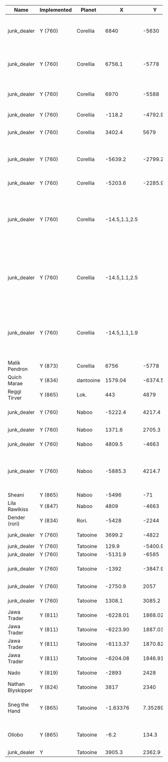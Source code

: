 

| Name              | Implemented | Planet    | X             | Y        | Buying  | Notes                                                                    |
|-------------------|-------------|-----------|---------------|----------|---------|--------------------------------------------------------------------------|
| junk_dealer       | Y (760)     | Corellia  | 6840          |    -5630 | Finary  | Bela Vistal between cantina and hotel. Finary                            |
| junk_dealer       | Y (760)     | Corellia  | 6756.1        |    -5778 | Corsec  | Malik Pendron. duplicate line (Near cantina)                             |
| junk_dealer       | Y (760)     | Corellia  | 6970          |    -5588 | Generic | Bela Vistal behind hotel. (he's floating)                                |
| junk_dealer       | Y (760)     | Corellia  | -118.2        |  -4792.9 | Generic | Coronet, near SP                                                         |
| junk_dealer       | Y (760)     | Corellia  | 3402.4        |     5679 | Generic | Doaba Guefel, behind SP                                                  |
| junk_dealer       | Y (760)     | Corellia  | -5639.2       |  -2799.2 | Finary  | Tyrena, near shuttle B. nearest guild; theater                           |
| junk_dealer       | Y (760)     | Corellia  | -5203.6       |  -2285.9 | Generic | Tyrena, near SP                                                          |
| junk_dealer       | Y (760)     | Corellia  | -14.5,1.1,2.5 |          | Weapons | 1855505; corellia -257 -4375, inside combat guild hall Coronet. Weapons. |
| junk_dealer       | Y (760)     | Corellia  | -14.5,1.1,2.5 |          | Weapons | 3075358; cor 3202 5231, inside combat guild hall Doaba Guerfel. Weapons  |
| junk_dealer       | Y (760)     | Corellia  | -14.5,1.1,1.9 |          | Weapons | 2365767; cor 6869 -5797, inside combat guild hall Bela Vistal. Weapons.  |
| Malik Pendron     | Y (873)     | Corellia  | 6756          |    -5778 | Corsec  |                                                                          |
| Quich Marae       | Y (834)     | dantooine | 1579.04       | -6374.52 | Jedi    |                                                                          |
| Reggi Tirver      | Y (865)     | Lok.      | 443           |     4879 | Weapons |                                                                          |
| junk_dealer       | Y (760)     | Naboo     | -5222.4       |   4217.4 | Generic | Theed, behind cantina                                                    |
| junk_dealer       | Y (760)     | Naboo     | 1371.6        |   2705.3 | Generic | Keren. near SP                                                           |
| junk_dealer       | Y (760)     | Naboo     | 4809.5        |    -4663 | Generic | Moenia, front of SP                                                      |
| junk_dealer       | Y (760)     | Naboo     | -5885.3       |   4214.7 | Generic | Theed, near shuttle A. theater guild and hotel nearby                    |
| Sheani            | Y (865)     | Naboo     | -5496         |     -71  | Finary  |                                                                          |
| Lila Rawlkiss     | Y (847)     | Naboo     | 4809          |    -4663 | Weapons |                                                                          |
| Dender (rori)     | Y (834)     | Rori.     | -5428         |    -2244 | Gungan  |                                                                          |
| junk_dealer       | Y (760)     | Tatooine  | 3699.2        |    -4822 | Generic | Mos Eisley, behind SP                                                    |
| junk_dealer       | Y (760)     | Tatooine  | 129.9         |  -5400.9 | Generic | Anchorhead                                                               |
| junk_dealer       | Y (760)     | Tatooine  | -5131.9       |    -6585 | Generic | Wayfar                                                                   |
| junk_dealer       | Y (760)     | Tatooine  | -1392         |  -3847.9 | Generic | Bestine, behind cloner                                                   |
| junk_dealer       | Y (760)     | Tatooine  | -2750.9       |     2057 | Generic | Mos Espa, behind SP                                                      |
| junk_dealer       | Y (760)     | Tatooine  | 1308.1        |   3085.2 | Generic | Mos Entha, front of SP                                                   |
| Jawa Trader       | Y (811)     | Tatooine  | -6228.01      |  1868.02 | Finary  |                                                                          |
| Jawa Trader       | Y (811)     | Tatooine  | -6223.90      |  1887.03 | Generic |                                                                          |
| Jawa Trader       | Y (811)     | Tatooine  | -6113.37      |  1870.82 | Tusken  |                                                                          |
| Jawa Trader       | Y (811)     | Tatooine  | -6204.08      |  1846.91 | Weapons |                                                                          |
| Nado              | Y (819)     | Tatooine  | -2893         |     2428 | Generic | Mos Espa, Inside                                                         |
| Nathan Blyskipper | Y (824)     | Tatooine  | 3817          |     2340 | Jawa    | Mos Taike                                                                |
| Sneg the Hand     | Y (865)     | Tatooine  | -1.63376      |  7.35289 | Weapons | Inside Despot Cantina in Mos Eisley                                      |
| Ollobo            | Y (865)     | Tatooine  | -6.2          |    134.3 | Weapons |  [1177466]  Inside Jabba's palace                                        |
| junk_dealer       | Y           | Tatooine  |        3905.3 |   2362.9 | Generic |                                                                          |
